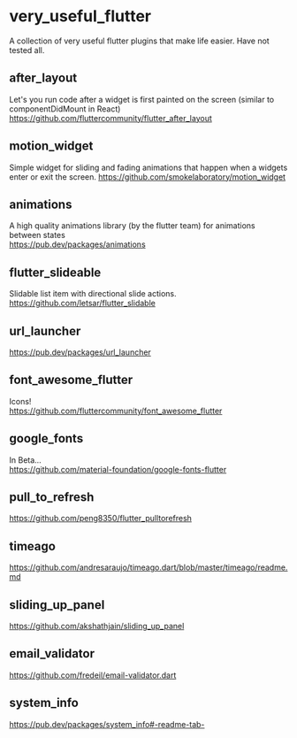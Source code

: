 # very_useful_flutter
A collection of very useful flutter plugins that make life easier. Have not tested all.

## after_layout   
Let's you run code after a widget is first painted on the screen (similar to componentDidMount in React)
https://github.com/fluttercommunity/flutter_after_layout

## motion_widget   
Simple widget for sliding and fading animations that happen when a widgets enter or exit the screen.
https://github.com/smokelaboratory/motion_widget

## animations   
A high quality animations library (by the flutter team) for animations between states   
https://pub.dev/packages/animations

## flutter_slideable   
Slidable list item with directional slide actions.   
https://github.com/letsar/flutter_slidable

## url_launcher   
https://pub.dev/packages/url_launcher

## font_awesome_flutter   
Icons!   
https://github.com/fluttercommunity/font_awesome_flutter

## google_fonts
In Beta...   
https://github.com/material-foundation/google-fonts-flutter


## pull_to_refresh
https://github.com/peng8350/flutter_pulltorefresh

## timeago
https://github.com/andresaraujo/timeago.dart/blob/master/timeago/readme.md

## sliding_up_panel   
https://github.com/akshathjain/sliding_up_panel

## email_validator   
https://github.com/fredeil/email-validator.dart

## system_info
https://pub.dev/packages/system_info#-readme-tab-
